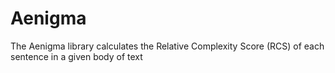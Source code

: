 # Aenigma
The Aenigma library calculates the Relative Complexity Score (RCS) of each sentence in a given body of text
